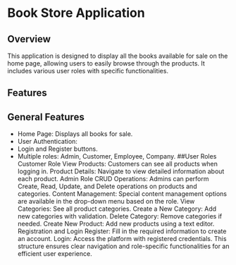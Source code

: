 # Book Store Application
## Overview
This application is designed to display all the books available for sale on the home page, allowing users to easily browse through the products. It includes various user roles with specific functionalities.

## Features
## General Features
* Home Page: Displays all books for sale.
* User Authentication:
* Login and Register buttons.
* Multiple roles: Admin, Customer, Employee, Company.
##User Roles
Customer Role
View Products: Customers can see all products when logging in.
Product Details: Navigate to view detailed information about each product.
Admin Role
CRUD Operations: Admins can perform Create, Read, Update, and Delete operations on products and categories.
Content Management: Special content management options are available in the drop-down menu based on the role.
View Categories: See all product categories.
Create a New Category: Add new categories with validation.
Delete Category: Remove categories if needed.
Create New Product: Add new products using a text editor.
Registration and Login
Register: Fill in the required information to create an account.
Login: Access the platform with registered credentials.
This structure ensures clear navigation and role-specific functionalities for an efficient user experience.
